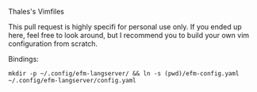 Thales's Vimfiles

This pull request is highly specifi for personal use
only. If you ended up here, feel free to look around,
but I recommend you to build your own vim
configuration from scratch.

Bindings:

```
mkdir -p ~/.config/efm-langserver/ && ln -s (pwd)/efm-config.yaml ~/.config/efm-langserver/config.yaml
```
